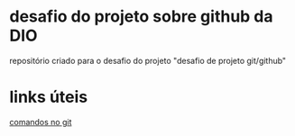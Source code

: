 # desafio do projeto sobre github da DIO
  repositório criado para o desafio do projeto "desafio de projeto git/github"
# links úteis
  [comandos no git ](https://git-scm.com/doc)
